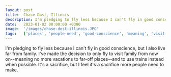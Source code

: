 ```yaml
---
layout: post
title:  Chase Dost, Illinois
description: I'm pledging to fly less because I can't fly in good conscience, but I also live far from family. I've made the decision to only fly to visit family f...
date:   2023-01-02 00:00:00 +0300
image:  '/images/chase-dost-illinois.JPG'
tags:   ['places', 'people-need', 'good-conscience', 'meaning', 'visit-family', 'fly-less', 'far', 'family']
---
```

I'm pledging to fly less because I can't fly in good conscience, but I also live far from family. I've made the decision to only fly to visit family from now on--meaning no more vacations to far-off places--and to use trains instead when possible. It's a sacrifice, but I feel it's a sacrifice more people need to make.

